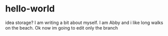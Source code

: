 # hello-world
idea storage?
I am writing a bit about myself. I am Abby and i like long walks on the beach. 
Ok now im going to edit only the branch
